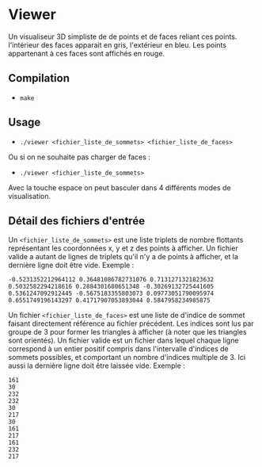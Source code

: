 # Viewer
Un visualiseur 3D simpliste de de points et de faces reliant ces points. l'intérieur des faces apparait en gris, l'extérieur en bleu. Les points appartenant à ces faces sont affichés en rouge.

## Compilation
- `make`

## Usage
- `./viewer <fichier_liste_de_sommets> <fichier_liste_de_faces>`

Ou si on ne souhaite pas charger de faces :
- `./viewer <fichier_liste_de_sommets>`

Avec la touche espace on peut basculer dans 4 différents modes de visualisation.

## Détail des fichiers d'entrée
Un `<fichier_liste_de_sommets>` est une liste triplets de nombre flottants représentant les coordonnées x, y et z des points à afficher. Un fichier valide a autant de lignes de triplets qu'il n'y a de points à afficher, et la dernière ligne doit être vide.
Exemple :
```-0.46404988816647796 0.17169445096526037 -0.24371578569708977
-0.5231352212964112 0.36481086782731076 0.7131271321823632
0.5032582294218616 0.2884301680651348 -0.30269132725441605
0.5361247092912445 -0.5675183355803073 0.09773051790095974
0.6551749196143297 0.41717907053893044 0.5847958234985875

```

Un fichier `<fichier_liste_de_faces>` est une liste de d'indice de sommet faisant directement référence au fichier précédent.
Les indices sont lus par groupe de 3 pour former les triangles à afficher (à noter que les triangles sont orientés).
Un fichier valide est un fichier dans lequel chaque ligne correspond à un entier positif compris dans l'intervalle d'indices de sommets possibles, et comportant un nombre d'indices multiple de 3. Ici aussi la dernière ligne doit être laissée vide.
Exemple :
```
161
30
232
232
30
217
30
161
217
161
232
217

```
